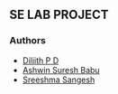 ## SE LAB PROJECT 


### Authors
- [Diljith P D](https://th3bossc.github.io/Portfolio)
- [Ashwin Suresh Babu](https://github.com/Xolinnax)
- [Sreeshma Sangesh](https://github.com/Sreeshu123)